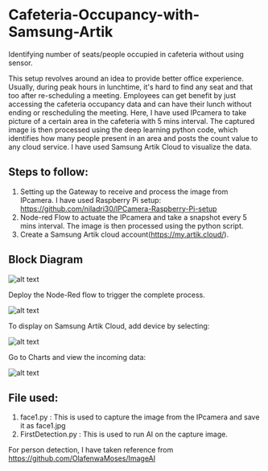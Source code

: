 # Cafeteria-Occupancy-with-Samsung-Artik
Identifying number of seats/people occupied in cafeteria without using sensor.

This setup revolves around an idea to provide better office experience. Usually, during peak hours in lunchtime, it's hard to find any seat and that too after re-scheduling a meeting. Employees can get benefit by just accessing the cafeteria occupancy data and can have their lunch without ending or rescheduling the meeting. 
Here, I have used IPcamera to take picture of a certain area in the cafeteria with 5 mins interval. The captured image is then processed using the deep learning python code, which identifies how many people present in an area and posts the count value to any cloud service. I have used Samsung Artik Cloud to visualize the data.

## Steps to follow:
1.	Setting up the Gateway to receive and process the image from IPcamera. I have used Raspberry Pi setup: https://github.com/niladri30/IPCamera-Raspberry-Pi-setup 
2.	Node-red Flow to actuate the IPcamera and take a snapshot every 5 mins interval. The image is then processed using the python script.
3.	Create a Samsung Artik cloud account(https://my.artik.cloud/).

## Block Diagram
![alt text](https://github.com/niladri30/Cafeteria-Occupancy-with-Samsung-Artik/blob/master/images/ipcam.PNG)

Deploy the Node-Red flow to trigger the complete process. 

![alt text](https://github.com/niladri30/Cafeteria-Occupancy-with-Samsung-Artik/blob/master/images/node-red.PNG)

To display on Samsung Artik Cloud, add device by selecting:

![alt text](https://github.com/niladri30/Cafeteria-Occupancy-with-Samsung-Artik/blob/master/images/artik.png)

Go to Charts and view the incoming data:

![alt text](https://github.com/niladri30/Cafeteria-Occupancy-with-Samsung-Artik/blob/master/images/Capture.PNG)

## File used:
1.  face1.py  :  This is used to capture the image from the IPcamera and save it as face1.jpg  
2.  FirstDetection.py : This is used to run AI on the capture image.

For person detection, I have taken reference from https://github.com/OlafenwaMoses/ImageAI

